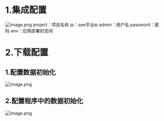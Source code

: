 
# 1.集成配置
![image.png](https://gitee.com/sinoeast/imgs/raw/master/20230219212439.png)
project：项目名称
ip：see平台ip
admin：用户名
password：密码
env：应用部署的空间

# 2.下载配置
## 1.配置数据初始化
![image.png](https://gitee.com/sinoeast/imgs/raw/master/20230219225944.png)
## 2.配置程序中的数据初始化
![image.png](https://gitee.com/sinoeast/imgs/raw/master/20230219230034.png)
